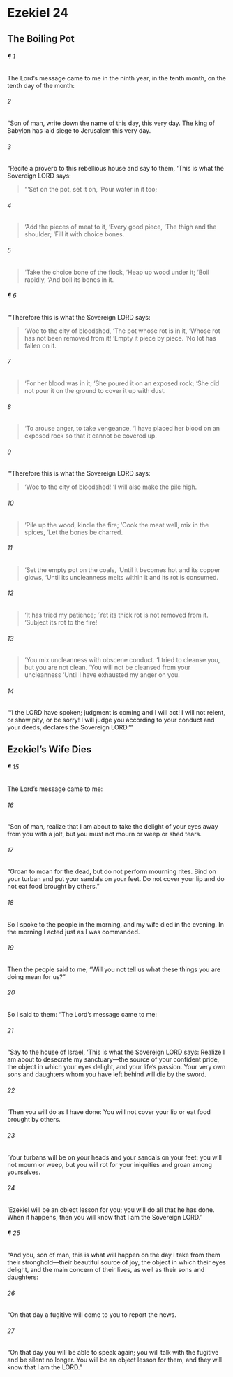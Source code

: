 # Ezekiel 24
## The Boiling Pot
###### ¶ 1
The Lord’s message came to me in the ninth year, in the tenth month, on the tenth day of the month:
###### 2
“Son of man, write down the name of this day, this very day. The king of Babylon has laid siege to Jerusalem this very day.
###### 3
“Recite a proverb to this rebellious house and say to them, ‘This is what the Sovereign LORD says:
> “‘Set on the pot, set it on,
> ‘Pour water in it too;
###### 4
> ‘Add the pieces of meat to it,
> ‘Every good piece,
> ‘The thigh and the shoulder;
> ‘Fill it with choice bones.
###### 5
> ‘Take the choice bone of the flock,
> ‘Heap up wood under it;
> ‘Boil rapidly,
> ‘And boil its bones in it.
###### ¶ 6
“‘Therefore this is what the Sovereign LORD says:
> ‘Woe to the city of bloodshed,
> ‘The pot whose rot is in it,
> ‘Whose rot has not been removed from it!
> ‘Empty it piece by piece.
> ‘No lot has fallen on it.
###### 7
> ‘For her blood was in it;
> ‘She poured it on an exposed rock;
> ‘She did not pour it on the ground to cover it up with dust.
###### 8
> ‘To arouse anger, to take vengeance,
> ‘I have placed her blood on an exposed rock so that it cannot be covered up.
###### 9
“‘Therefore this is what the Sovereign LORD says:
> ‘Woe to the city of bloodshed!
> ‘I will also make the pile high.
###### 10
> ‘Pile up the wood, kindle the fire;
> ‘Cook the meat well, mix in the spices,
> ‘Let the bones be charred.
###### 11
> ‘Set the empty pot on the coals,
> ‘Until it becomes hot and its copper glows,
> ‘Until its uncleanness melts within it and its rot is consumed.
###### 12
> ‘It has tried my patience;
> ‘Yet its thick rot is not removed from it.
> ‘Subject its rot to the fire!
###### 13
> ‘You mix uncleanness with obscene conduct.
> ‘I tried to cleanse you, but you are not clean.
> ‘You will not be cleansed from your uncleanness
> ‘Until I have exhausted my anger on you.
###### 14
“‘I the LORD have spoken; judgment is coming and I will act! I will not relent, or show pity, or be sorry! I will judge you according to your conduct and your deeds, declares the Sovereign LORD.’”
## Ezekiel’s Wife Dies
###### ¶ 15
The Lord’s message came to me:
###### 16
“Son of man, realize that I am about to take the delight of your eyes away from you with a jolt, but you must not mourn or weep or shed tears.
###### 17
“Groan to moan for the dead, but do not perform mourning rites. Bind on your turban and put your sandals on your feet. Do not cover your lip and do not eat food brought by others.”
###### 18
So I spoke to the people in the morning, and my wife died in the evening. In the morning I acted just as I was commanded.
###### 19
Then the people said to me, “Will you not tell us what these things you are doing mean for us?”
###### 20
So I said to them: “The Lord’s message came to me:
###### 21
“Say to the house of Israel, ‘This is what the Sovereign LORD says: Realize I am about to desecrate my sanctuary—the source of your confident pride, the object in which your eyes delight, and your life’s passion. Your very own sons and daughters whom you have left behind will die by the sword.
###### 22
‘Then you will do as I have done: You will not cover your lip or eat food brought by others.
###### 23
‘Your turbans will be on your heads and your sandals on your feet; you will not mourn or weep, but you will rot for your iniquities and groan among yourselves.
###### 24
‘Ezekiel will be an object lesson for you; you will do all that he has done. When it happens, then you will know that I am the Sovereign LORD.’
###### ¶ 25
“And you, son of man, this is what will happen on the day I take from them their stronghold—their beautiful source of joy, the object in which their eyes delight, and the main concern of their lives, as well as their sons and daughters:
###### 26
“On that day a fugitive will come to you to report the news.
###### 27
“On that day you will be able to speak again; you will talk with the fugitive and be silent no longer. You will be an object lesson for them, and they will know that I am the LORD.”
